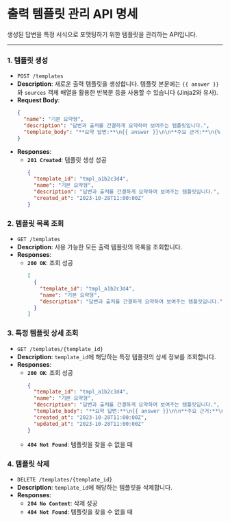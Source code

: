 # 출력 템플릿 관리 API 명세

생성된 답변을 특정 서식으로 포맷팅하기 위한 템플릿을 관리하는 API입니다.

---

### 1. 템플릿 생성

- `POST /templates`
- **Description**: 새로운 출력 템플릿을 생성합니다. 템플릿 본문에는 `{{ answer }}`와 `sources` 객체 배열을 활용한 반복문 등을 사용할 수 있습니다 (Jinja2와 유사).
- **Request Body**:
  ```json
  {
    "name": "기본 요약형",
    "description": "답변과 출처를 간결하게 요약하여 보여주는 템플릿입니다.",
    "template_body": "**요약 답변:**\n{{ answer }}\n\n**주요 근거:**\n{% for source in sources %}\n- 문서: {{ source.file_name }} (Page: {{ source.page_number }})\n{% endfor %}"
  }
  ```
- **Responses**:
  - **`201 Created`**: 템플릿 생성 성공
    ```json
    {
      "template_id": "tmpl_a1b2c3d4",
      "name": "기본 요약형",
      "description": "답변과 출처를 간결하게 요약하여 보여주는 템플릿입니다.",
      "created_at": "2023-10-28T11:00:00Z"
    }
    ```

### 2. 템플릿 목록 조회

- `GET /templates`
- **Description**: 사용 가능한 모든 출력 템플릿의 목록을 조회합니다.
- **Responses**:
  - **`200 OK`**: 조회 성공
    ```json
    [
      {
        "template_id": "tmpl_a1b2c3d4",
        "name": "기본 요약형",
        "description": "답변과 출처를 간결하게 요약하여 보여주는 템플릿입니다."
      }
    ]
    ```

### 3. 특정 템플릿 상세 조회

- `GET /templates/{template_id}`
- **Description**: `template_id`에 해당하는 특정 템플릿의 상세 정보를 조회합니다.
- **Responses**:
  - **`200 OK`**: 조회 성공
    ```json
    {
      "template_id": "tmpl_a1b2c3d4",
      "name": "기본 요약형",
      "description": "답변과 출처를 간결하게 요약하여 보여주는 템플릿입니다.",
      "template_body": "**요약 답변:**\n{{ answer }}\n\n**주요 근거:**\n{% for source in sources %}\n- 문서: {{ source.file_name }} (Page: {{ source.page_number }})\n{% endfor %}",
      "created_at": "2023-10-28T11:00:00Z",
      "updated_at": "2023-10-28T11:00:00Z"
    }
    ```
  - **`404 Not Found`**: 템플릿을 찾을 수 없을 때

### 4. 템플릿 삭제

- `DELETE /templates/{template_id}`
- **Description**: `template_id`에 해당하는 템플릿을 삭제합니다.
- **Responses**:
  - **`204 No Content`**: 삭제 성공
  - **`404 Not Found`**: 템플릿을 찾을 수 없을 때
